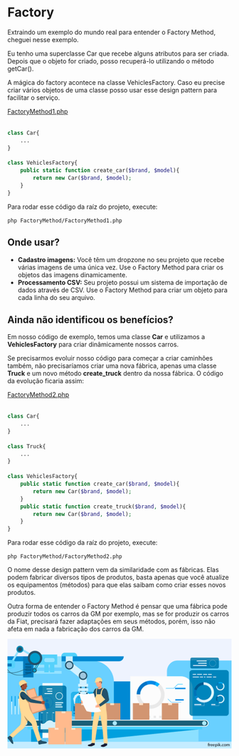 # Factory
Extraindo um exemplo do mundo real para entender o Factory Method, cheguei nesse exemplo.

Eu tenho uma superclasse Car que recebe alguns atributos para ser criada. Depois que o objeto for criado, posso recuperá-lo utilizando o método getCar().

A mágica do factory acontece na classe VehiclesFactory. Caso eu precise criar vários objetos de uma classe posso usar esse design pattern para facilitar o serviço.

[FactoryMethod1.php](FactoryMethod1.php)

```php

class Car{
    ...
}

class VehiclesFactory{
    public static function create_car($brand, $model){
        return new Car($brand, $model);
    }
}
```

Para rodar esse código da raíz do projeto, execute:
```shell
php FactoryMethod/FactoryMethod1.php
```

## Onde usar?
* **Cadastro imagens:** Você têm um dropzone no seu projeto que recebe várias imagens de uma única vez. Use o Factory Method para criar os objetos das imagens dinamicamente. 
* **Processamento CSV:** Seu projeto possui um sistema de importação de dados através de CSV. Use o Factory Method para criar um objeto para cada linha do seu arquivo.

## Ainda não identificou os benefícios?
Em nosso código de exemplo, temos uma classe **Car** e utilizamos a **VehiclesFactory** para criar dinâmicamente nossos carros.

Se precisarmos evoluir nosso código para começar a criar caminhões também, não precisaríamos criar uma nova fábrica, apenas uma classe **Truck** e um novo método **create_truck** dentro da nossa fábrica. O código da evolução ficaria assim:

[FactoryMethod2.php](FactoryMethod2.php)
```php

class Car{
    ...
}

class Truck{
    ...
}

class VehiclesFactory{
    public static function create_car($brand, $model){
        return new Car($brand, $model);
    }
    public static function create_truck($brand, $model){
        return new Car($brand, $model);
    }
}
```

Para rodar esse código da raíz do projeto, execute:
```shell
php FactoryMethod/FactoryMethod2.php
```

O nome desse design pattern vem da similaridade com as fábricas. Elas podem fabricar diversos tipos de produtos, basta apenas que você atualize os equipamentos (métodos) para que elas saibam como criar esses novos produtos.

Outra forma de entender o Factory Method é pensar que uma fábrica pode produzir todos os carros da GM por exemplo, mas se for produzir os carros da Fiat, precisará fazer adaptações em seus métodos, porém, isso não afeta em nada a fabricação dos carros da GM.

![alt text](./factory-method.png "Factory Method")